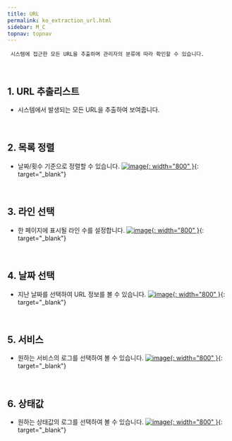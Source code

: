 ```yaml
---
title: URL
permalink: ko_extraction_url.html
sidebar: M_C
topnav: topnav
---
```


     시스템에 접근한 모든 URL을 추출하며 관리자의 분류에 따라 확인할 수 있습니다.

<br />

## 1. URL 추출리스트
- 시스템에서 발생되는 모든 URL을 추출하여 보여줍니다.

<br />

## 2. 목록 정렬
- 날짜/횟수 기준으로 정렬할 수 있습니다.
[![image](/docs/images/Manual/common/extraction/url/1.png){: width="800" }](/docs/images/Manual/common/extraction/url/1.png){: target="_blank"} 

<br />

## 3. 라인 선택
- 한 페이지에 표시될 라인 수를 설정합니다.
[![image](/docs/images/Manual/common/extraction/url/2.png){: width="800" }](/docs/images/Manual/common/extraction/url/2.png){: target="_blank"} 

<br />

## 4. 날짜 선택
- 지난 날짜를 선택하여 URL 정보를 볼 수 있습니다.
[![image](/docs/images/Manual/common/extraction/url/3.png){: width="800" }](/docs/images/Manual/common/extraction/url/3.png){: target="_blank"} 

<br />

## 5. 서비스
- 원하는 서비스의 로그를 선택하여 볼 수 있습니다.
[![image](/docs/images/Manual/common/extraction/url/4.png){: width="800" }](/docs/images/Manual/common/extraction/url/4.png){: target="_blank"} 

<br />

## 6. 상태값
- 원하는 상태값의 로그를 선택하여 볼 수 있습니다.
[![image](/docs/images/Manual/common/extraction/url/5.png){: width="800" }](/docs/images/Manual/common/extraction/url/5.png){: target="_blank"} 
